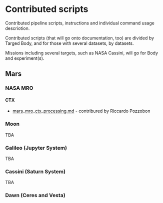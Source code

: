 # Contributed scripts

Contributed pipeline scripts, instructions and individual command usage descriotion.

Contributed scripts (that will go onto documentation, too) are divided by Targed Body, and for those with several datasets, by datasets. 

Missions including several targets, such as NASA Cassini, will go for Body and experiment(s).

## Mars

### NASA MRO 

#### CTX 

* [mars_mro_ctx_processing.md](mars_mro_ctx_processing.md) - contribured by Riccardo Pozzobon

### Moon

TBA 

### Galileo (Jupyter System)

TBA 

### Cassini (Saturn System)

TBA 

### Dawn (Ceres and Vesta)


